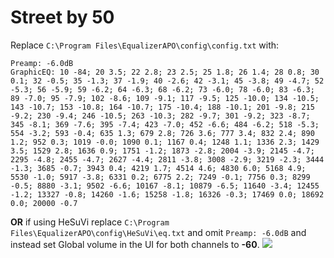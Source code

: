 # Street by 50
Replace `C:\Program Files\EqualizerAPO\config\config.txt` with:
```
Preamp: -6.0dB
GraphicEQ: 10 -84; 20 3.5; 22 2.8; 23 2.5; 25 1.8; 26 1.4; 28 0.8; 30 0.1; 32 -0.5; 35 -1.3; 37 -1.9; 40 -2.6; 42 -3.1; 45 -3.8; 49 -4.7; 52 -5.3; 56 -5.9; 59 -6.2; 64 -6.3; 68 -6.2; 73 -6.0; 78 -6.0; 83 -6.3; 89 -7.0; 95 -7.9; 102 -8.6; 109 -9.1; 117 -9.5; 125 -10.0; 134 -10.5; 143 -10.7; 153 -10.8; 164 -10.7; 175 -10.4; 188 -10.1; 201 -9.8; 215 -9.2; 230 -9.4; 246 -10.5; 263 -10.3; 282 -9.7; 301 -9.2; 323 -8.7; 345 -8.1; 369 -7.6; 395 -7.4; 423 -7.0; 452 -6.6; 484 -6.2; 518 -5.3; 554 -3.2; 593 -0.4; 635 1.3; 679 2.8; 726 3.6; 777 3.4; 832 2.4; 890 1.2; 952 0.3; 1019 -0.0; 1090 0.1; 1167 0.4; 1248 1.1; 1336 2.3; 1429 3.5; 1529 2.8; 1636 0.9; 1751 -1.2; 1873 -2.8; 2004 -3.9; 2145 -4.7; 2295 -4.8; 2455 -4.7; 2627 -4.4; 2811 -3.8; 3008 -2.9; 3219 -2.3; 3444 -1.3; 3685 -0.7; 3943 0.4; 4219 1.7; 4514 4.6; 4830 6.0; 5168 4.9; 5530 -1.0; 5917 -3.8; 6331 0.2; 6775 2.2; 7249 -0.1; 7756 0.3; 8299 -0.5; 8880 -3.1; 9502 -6.6; 10167 -8.1; 10879 -6.5; 11640 -3.4; 12455 -1.2; 13327 -0.8; 14260 -1.6; 15258 -1.8; 16326 -0.3; 17469 0.0; 18692 0.0; 20000 -0.7
```
**OR** if using HeSuVi replace `C:\Program Files\EqualizerAPO\config\HeSuVi\eq.txt` and omit `Preamp: -6.0dB` and instead set Global volume in the UI for both channels to **-60**.
![](https://raw.githubusercontent.com/jaakkopasanen/AutoEq/master/results/Sonoma%20Model%20One/innerfidelity/onear/Street%20by%2050/Street%20by%2050.png)